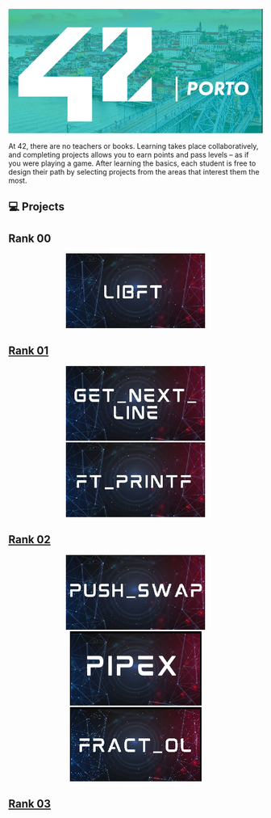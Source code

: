 ![Header](./img/42porto.png)



At 42, there are no teachers or books. Learning takes place collaboratively, and completing projects allows you to earn points and pass levels – as if you were playing a game. After learning the basics, each student is free to design their path by selecting projects from the areas that interest them the most.



</div>
<h2> 💻 Projects </h2>

<h2> Rank 00 </h2>
<div align="center">
<a href="https://github.com/victtorm/Libft"><img src="https://github.com/victtorm/42/blob/master/img/libft.png">

</div>

<h2> Rank 01 </h2>
<div align="center">
<a href="https://github.com/victtorm/get_next_line"><img src="https://github.com/victtorm/42/blob/master/img/get_next_line.png"> <a href="https://github.com/victtorm/ft_printf"><img src="https://github.com/victtorm/42/blob/master/img/ft_printf.png">

</div>

<h2> Rank 02 </h2>
<div align="center">
<a href="https://github.com/victtorm/push_swap"><img src="https://github.com/victtorm/42/blob/master/img/push_swap.png"> <a href="https://github.com/victtorm/pipex"><img src="https://github.com/victtorm/42/blob/master/img/pipex.png"> <a href="https://github.com/victtorm/fractol"><img src="https://github.com/victtorm/42/blob/master/img/fractol.png">


</div>

<h2> Rank 03 </h2>
<div align="center">
